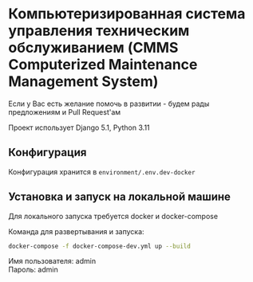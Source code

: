 # Компьютеризированная система управления техническим обслуживанием (CMMS Computerized Maintenance Management System)

Если у Вас есть желание помочь в развитии - будем рады предложениям и Pull Request'ам

Проект использует Django 5.1, Python 3.11

## Конфигурация

Конфигурация хранится в `environment/.env.dev-docker`

## Установка и запуск на локальной машине

Для локального запуска требуется docker и docker-compose

Команда для развертывания и запуска:

```bash
docker-compose -f docker-compose-dev.yml up --build
```

Имя пользователя: admin  
Пароль: admin